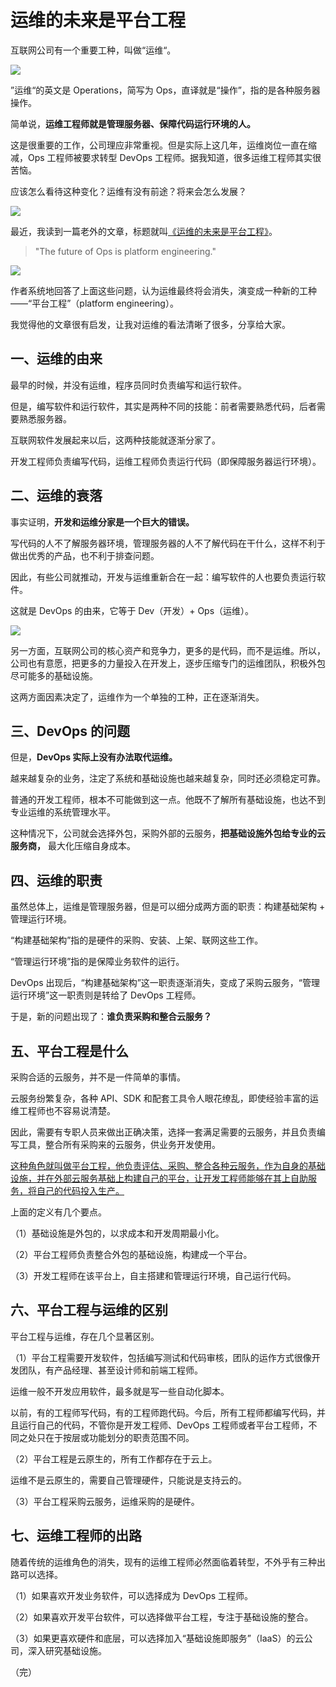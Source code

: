 # 运维的未来是平台工程

互联网公司有一个重要工种，叫做“运维“。

![](https://cdn.beekka.com/blogimg/asset/202303/bg2023031501.webp)

”运维“的英文是 Operations，简写为 Ops，直译就是“操作”，指的是各种服务器操作。

简单说，**运维工程师就是管理服务器、保障代码运行环境的人。**

这是很重要的工作，公司理应非常重视。但是实际上这几年，运维岗位一直在缩减，Ops 工程师被要求转型 DevOps 工程师。据我知道，很多运维工程师其实很苦恼。

应该怎么看待这种变化？运维有没有前途？将来会怎么发展？

![](https://cdn.beekka.com/blogimg/asset/202303/bg2023031502.webp)

最近，我读到一篇老外的文章，标题就叫[《运维的未来是平台工程》](https://charity.wtf/2022/09/30/the-future-of-ops-is-platform-engineering/)。

> "The future of Ops is platform engineering."

![](https://cdn.beekka.com/blogimg/asset/202303/bg2023031503.webp)

作者系统地回答了上面这些问题，认为运维最终将会消失，演变成一种新的工种——“平台工程”（platform engineering）。

我觉得他的文章很有启发，让我对运维的看法清晰了很多，分享给大家。

## 一、运维的由来

最早的时候，并没有运维，程序员同时负责编写和运行软件。

但是，编写软件和运行软件，其实是两种不同的技能：前者需要熟悉代码，后者需要熟悉服务器。

互联网软件发展起来以后，这两种技能就逐渐分家了。

开发工程师负责编写代码，运维工程师负责运行代码（即保障服务器运行环境）。

## 二、运维的衰落

事实证明，**开发和运维分家是一个巨大的错误。**

写代码的人不了解服务器环境，管理服务器的人不了解代码在干什么，这样不利于做出优秀的产品，也不利于排查问题。

因此，有些公司就推动，开发与运维重新合在一起：编写软件的人也要负责运行软件。

这就是 DevOps 的由来，它等于 Dev（开发）+ Ops（运维）。

![](https://cdn.beekka.com/blogimg/asset/202303/bg2023031504.webp)

另一方面，互联网公司的核心资产和竞争力，更多的是代码，而不是运维。所以，公司也有意愿，把更多的力量投入在开发上，逐步压缩专门的运维团队，积极外包尽可能多的基础设施。

这两方面因素决定了，运维作为一个单独的工种，正在逐渐消失。

## 三、DevOps 的问题

但是，**DevOps 实际上没有办法取代运维。**

越来越复杂的业务，注定了系统和基础设施也越来越复杂，同时还必须稳定可靠。

普通的开发工程师，根本不可能做到这一点。他既不了解所有基础设施，也达不到专业运维的系统管理水平。

这种情况下，公司就会选择外包，采购外部的云服务，**把基础设施外包给专业的云服务商，** 最大化压缩自身成本。

## 四、运维的职责

虽然总体上，运维是管理服务器，但是可以细分成两方面的职责：构建基础架构 + 管理运行环境。

“构建基础架构”指的是硬件的采购、安装、上架、联网这些工作。

“管理运行环境”指的是保障业务软件的运行。

DevOps 出现后，“构建基础架构”这一职责逐渐消失，变成了采购云服务，“管理运行环境”这一职责则是转给了 DevOps 工程师。

于是，新的问题出现了：**谁负责采购和整合云服务？**

## 五、平台工程是什么

采购合适的云服务，并不是一件简单的事情。

云服务纷繁复杂，各种 API、SDK 和配套工具令人眼花缭乱，即使经验丰富的运维工程师也不容易说清楚。

因此，需要有专职人员来做出正确决策，选择一套满足需要的云服务，并且负责编写工具，整合所有采购来的云服务，供业务开发使用。

<u>这种角色就叫做平台工程，他负责评估、采购、整合各种云服务，作为自身的基础设施，并在外部云服务基础上构建自己的平台，让开发工程师能够在其上自助服务，将自己的代码投入生产。</u>

上面的定义有几个要点。

（1）基础设施是外包的，以求成本和开发周期最小化。

（2）平台工程师负责整合外包的基础设施，构建成一个平台。

（3）开发工程师在该平台上，自主搭建和管理运行环境，自己运行代码。

## 六、平台工程与运维的区别

平台工程与运维，存在几个显著区别。

（1）平台工程需要开发软件，包括编写测试和代码审核，团队的运作方式很像开发团队，有产品经理、甚至设计师和前端工程师。

运维一般不开发应用软件，最多就是写一些自动化脚本。

以前，有的工程师写代码，有的工程师跑代码。今后，所有工程师都编写代码，并且运行自己的代码，不管你是开发工程师、DevOps 工程师或者平台工程师，不同之处只在于按层或功能划分的职责范围不同。

（2）平台工程是云原生的，所有工作都存在于云上。

运维不是云原生的，需要自己管理硬件，只能说是支持云的。

（3）平台工程采购云服务，运维采购的是硬件。

## 七、运维工程师的出路

随着传统的运维角色的消失，现有的运维工程师必然面临着转型，不外乎有三种出路可以选择。

（1）如果喜欢开发业务软件，可以选择成为 DevOps 工程师。

（2）如果喜欢开发平台软件，可以选择做平台工程，专注于基础设施的整合。

（3）如果更喜欢硬件和底层，可以选择加入“基础设施即服务”（IaaS）的云公司，深入研究基础设施。

（完）
